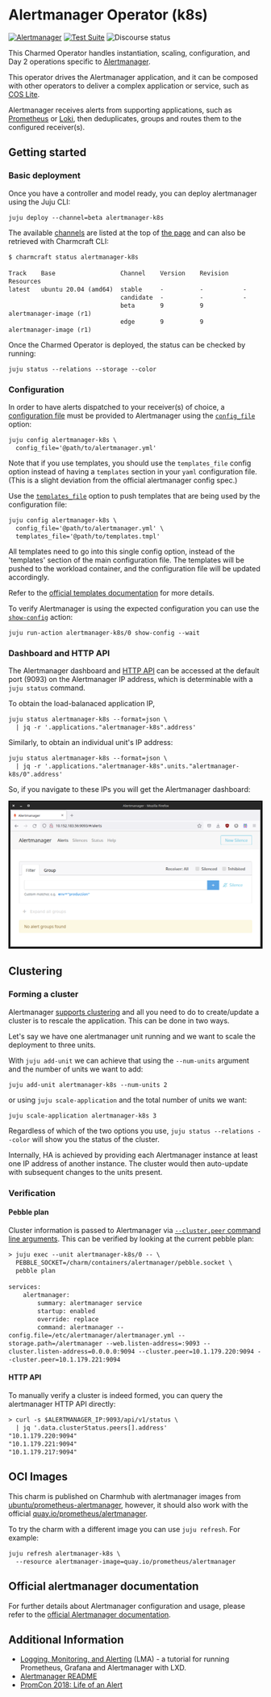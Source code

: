 # Alertmanager Operator (k8s)
[![Alertmanager](https://charmhub.io/alertmanager-k8s/badge.svg)](https://charmhub.io/cos-configuration-k8s)
[![Test Suite](https://github.com/canonical/alertmanager-k8s-operator/actions/workflows/release-edge.yaml/badge.svg)](https://github.com/canonical/alertmanager-k8s-operator/actions/workflows/release-edge.yaml)
![Discourse status](https://img.shields.io/discourse/status?server=https%3A%2F%2Fdiscourse.charmhub.io&style=flat)

This Charmed Operator handles instantiation, scaling, configuration, and Day 2
operations specific to [Alertmanager].

This operator drives the Alertmanager application, and it can be composed with
other operators to deliver a complex application or service,
such as [COS Lite][COS Lite bundle].

Alertmanager receives alerts from supporting applications, such as
[Prometheus][Prometheus operator] or [Loki][Loki operator], then deduplicates,
groups and routes them to the configured receiver(s).


[Alertmanager]: https://prometheus.io/docs/alerting/latest/alertmanager/
[COS Lite bundle]: https://charmhub.io/cos-lite
[Loki operator]: https://charmhub.io/loki-k8s
[Prometheus operator]: https://charmhub.io/prometheus-k8s


## Getting started

### Basic deployment

Once you have a controller and model ready, you can deploy alertmanager
using the Juju CLI:

```shell
juju deploy --channel=beta alertmanager-k8s
```

The available [channels](https://snapcraft.io/docs/channels) are listed at the top
of [the page](https://charmhub.io/alertmanager-k8s) and can also be retrieved with
Charmcraft CLI:

```shell
$ charmcraft status alertmanager-k8s

Track    Base                  Channel    Version    Revision    Resources
latest   ubuntu 20.04 (amd64)  stable     -          -           -
                               candidate  -          -           -
                               beta       9          9           alertmanager-image (r1)
                               edge       9          9           alertmanager-image (r1)
```

Once the Charmed Operator is deployed, the status can be checked by running:

```shell
juju status --relations --storage --color
```


### Configuration

In order to have alerts dispatched to your receiver(s) of choice,
a [configuration file](https://www.prometheus.io/docs/alerting/latest/configuration/)
must be provided to Alertmanager using the
[`config_file`](https://charmhub.io/alertmanager-k8s/configure#config_file) option:

```shell
juju config alertmanager-k8s \
  config_file='@path/to/alertmanager.yml'
```

Note that if you use templates, you should use the `templates_file` config option
instead of having a `templates` section in your `yaml` configuration file.
(This is a slight deviation from the official alertmanager config spec.)


Use the [`templates_file`](https://charmhub.io/alertmanager-k8s/configure#templates_file)
option to push templates that are being used by the configuration file:

```shell
juju config alertmanager-k8s \
  config_file='@path/to/alertmanager.yml' \
  templates_file='@path/to/templates.tmpl'
```

All templates need to go into this single config option, instead of
the 'templates' section of the main configuration file. The templates will be
pushed to the workload container, and the configuration file will be updated
accordingly.

Refer to the
[official templates documentation](https://prometheus.io/docs/alerting/latest/notification_examples/)
for more details.


To verify Alertmanager is using the expected configuration you can use the
[`show-config`](https://charmhub.io/alertmanager-k8s/actions#show-config) action:

```shell
juju run-action alertmanager-k8s/0 show-config --wait
```


### Dashboard and HTTP API

The Alertmanager dashboard and
[HTTP API](https://www.prometheus.io/docs/alerting/latest/management_api/)
can be accessed at the default port (9093) on the Alertmanager IP address,
which is determinable with a `juju status` command.

To obtain the load-balanaced application IP,

```shell
juju status alertmanager-k8s --format=json \
  | jq -r '.applications."alertmanager-k8s".address'
```

Similarly, to obtain an individual unit's IP address:

```shell
juju status alertmanager-k8s --format=json \
  | jq -r '.applications."alertmanager-k8s".units."alertmanager-k8s/0".address'
```

So, if you navigate to these IPs you will get the Alertmanager dashboard:

![Alertmanager UI](doc/alertmanager-ui.png)


## Clustering

### Forming a cluster

Alertmanager [supports clustering](https://www.prometheus.io/docs/alerting/latest/alertmanager/#high-availability)
and all you need to do to create/update a cluster is to rescale the application. This can be done in two ways.

Let's say we have one alertmanager unit running and we want to scale the deployment to three units.

With `juju add-unit` we can achieve that using the `--num-units` argument and the number of units we want to add:

```shell
juju add-unit alertmanager-k8s --num-units 2
```

or using `juju scale-application` and the total number of units we want:

```shell
juju scale-application alertmanager-k8s 3
```

Regardless of which of the two options you use, `juju status --relations --color` will show you the status of the cluster.


Internally, HA is achieved by providing each Alertmanager instance at least one IP address of another instance. The cluster would then auto-update with subsequent changes to the units present.

### Verification



#### Pebble plan
Cluster information is passed to Alertmanager via [`--cluster.peer` command line arguments](https://github.com/prometheus/alertmanager#high-availability). This can be verified by looking at the current pebble plan:

```shell
> juju exec --unit alertmanager-k8s/0 -- \
  PEBBLE_SOCKET=/charm/containers/alertmanager/pebble.socket \
  pebble plan

services:
    alertmanager:
        summary: alertmanager service
        startup: enabled
        override: replace
        command: alertmanager --config.file=/etc/alertmanager/alertmanager.yml --storage.path=/alertmanager --web.listen-address=:9093 --cluster.listen-address=0.0.0.0:9094 --cluster.peer=10.1.179.220:9094 --cluster.peer=10.1.179.221:9094
```
#### HTTP API
To manually verify a cluster is indeed formed, you can query the alertmanager HTTP API directly:

```shell
> curl -s $ALERTMANAGER_IP:9093/api/v1/status \
  | jq '.data.clusterStatus.peers[].address'
"10.1.179.220:9094"
"10.1.179.221:9094"
"10.1.179.217:9094"
```


## OCI Images
This charm is published on Charmhub with alertmanager images from
[ubuntu/prometheus-alertmanager], however, it should also work with the
official [quay.io/prometheus/alertmanager].

To try the charm with a different image you can use `juju refresh`. For example:

```shell
juju refresh alertmanager-k8s \
  --resource alertmanager-image=quay.io/prometheus/alertmanager
```


[ubuntu/prometheus-alertmanager]: https://hub.docker.com/r/ubuntu/prometheus-alertmanager
[quay.io/prometheus/alertmanager]: https://quay.io/repository/prometheus/alertmanager?tab=tags


## Official alertmanager documentation

For further details about Alertmanager configuration and usage, please refer to
the [official Alertmanager documentation](https://www.prometheus.io/docs/alerting/latest/overview/).


## Additional Information
- [Logging, Monitoring, and Alerting](https://discourse.ubuntu.com/t/logging-monitoring-and-alerting/19151) (LMA) -
  a tutorial for running Prometheus, Grafana and Alertmanager with LXD.
- [Alertmanager README](https://github.com/prometheus/alertmanager)
- [PromCon 2018: Life of an Alert](https://youtube.com/watch?v=PUdjca23Qa4)
